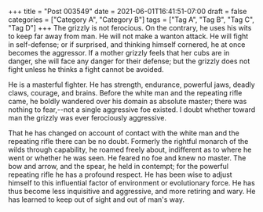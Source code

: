 +++
title = "Post 003549"
date = 2021-06-01T16:41:51-07:00
draft = false
categories = ["Category A", "Category B"]
tags = ["Tag A", "Tag B", "Tag C", "Tag D"]
+++
The grizzly is not ferocious. On the contrary, he uses his wits to keep far away from man. He will not make a wanton attack. He will fight in self-defense; or if surprised, and thinking himself cornered, he at once becomes the aggressor. If a mother grizzly feels that her cubs are in danger, she will face any danger for their defense; but the grizzly does not fight unless he thinks a fight cannot be avoided.

He is a masterful fighter. He has strength, endurance, powerful jaws, deadly claws, courage, and brains. Before the white man and the repeating rifle came, he boldly wandered over his domain as absolute master; there was nothing to fear,--not a single aggressive foe existed. I doubt whether toward man the grizzly was ever ferociously aggressive.

That he has changed on account of contact with the white man and the repeating rifle there can be no doubt. Formerly the rightful monarch of the wilds through capability, he roamed freely about, indifferent as to where he went or whether he was seen. He feared no foe and knew no master. The bow and arrow, and the spear, he held in contempt; for the powerful repeating rifle he has a profound respect. He has been wise to adjust himself to this influential factor of environment or evolutionary force. He has thus become less inquisitive and aggressive, and more retiring and wary. He has learned to keep out of sight and out of man's way.
